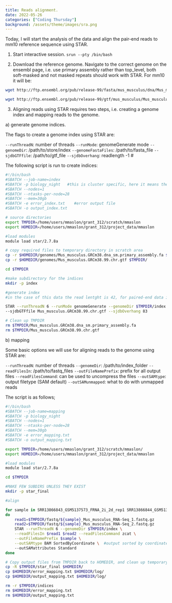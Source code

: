 ```yaml
---
title: Reads alignment.
date: 2022-05-26 
categories: ["Coding Thursday"]
background: /assets/theme/images/sra.png
---
```


Today, I will start the analysis of the data and align the pair-end reads to mm10 reference sequence using STAR.

1. Start interactive session.
```srun --pty /bin/bash```

2. Download the reference genome. Navigate to the correct genome on the ensembl page, i.e. use primary assembly rather than top_level, both soft-masked and not masked repeats should work with STAR. For mm10 it will be:

```bash
wget http://ftp.ensembl.org/pub/release-99/fasta/mus_musculus/dna/Mus_musculus.GRCm38.dna_sm.primary_assembly.fa.gz
```

```bash
wget http://ftp.ensembl.org/pub/release-99/gtf/mus_musculus/Mus_musculus.GRCm38.99.chr.gtf.gz
```

3. Aligning reads using STAR requires two steps, i.e. creating a genome index and mapping reads to the genome. 

a) generate genome indices.

The flags to create a genome index using STAR are:

`--runThreadN`: number of threads
`--runMode`: genomeGenerate mode
`--genomeDir`: /path/to/store/index
`--genomeFastaFiles`: /path/to/fasta_file
`--sjdbGTFfile`: /path/to/gtf_file
`--sjdbOverhang`: readlength -1 #

The following script is run to create indices:

```bash
#!/bin/bash
#SBATCH --job-name=index
#SBATCH -p biology_night   #this is cluster specific, here it means the job will run for up to 12h
#SBATCH --nodes=1
#SBATCH --ntasks-per-node=28
#SBATCH --mem=30gb
#SBATCH -e error_index.txt    #error output file
#SBATCH -o output_index.txt

# source directories
export TMPDIR=/home/users/mmaslon/grant_312/scratch/mmaslon
export HOMEDIR=/home/users/mmaslon/grant_312/project_data/mmaslon

#load modules
module load star/2.7.8a

# copy required files to temporary directory in scratch area
cp -r $HOMEDIR/genomes/Mus_musculus.GRCm38.dna_sm.primary_assembly.fa $TMPDIR/
cp -r $HOMEDIR/genomes/Mus_musculus.GRCm38.99.chr.gtf $TMPDIR/

cd $TMPDIR

#make subdirectory for the indices
mkdir -p index

#generate index  
#in the case of this data the read lentght is 42, for paired-end data it is a sum of mates' lengths

STAR --runThreadN 6 --runMode genomeGenerate --genomeDir $TMPDIR/index --genomeFastaFiles Mus_musculus.GRCm38.dna_sm.primary_assembly.fa \
--sjdbGTFfile Mus_musculus.GRCm38.99.chr.gtf --sjdbOverhang 83

# Clean up TMPDIR
rm $TMPDIR/Mus_musculus.GRCm38.dna_sm.primary_assembly.fa
rm $TMPDIR/Mus_musculus.GRCm38.99.chr.gtf
```

b) mapping 

Some basic options we will use for aligning reads to the genome using STAR are:

`--runThreadN`: number of threads
`--genomeDir`: /path/to/index_folder
`--readFilesIn`: /path/to/fastq_files 
`--outFileNamePrefix`: prefix for all output files
`--readFilesCommand`: can be used to uncompress the files
`--outSAMtype`: output filetype (SAM default)
`--outSAMunmapped`: what to do with unmapped reads

The script is as follows;

```bash
#!/bin/bash
#SBATCH --job-name=mapping
#SBATCH -p biology_night
#SBATCH --nodes=1
#SBATCH --ntasks-per-node=28
#SBATCH --mem=30gb
#SBATCH -e error_mapping.txt
#SBATCH -o output_mapping.txt

export TMPDIR=/home/users/mmaslon/grant_312/scratch/mmaslon/
export HOMEDIR=/home/users/mmaslon/grant_312/project_data/mmaslon

#load modules
module load star/2.7.8a

cd $TMPDIR

#MAKE FEW SUBDIRS UNLESS THEY EXIST
mkdir -p star_final

#align

for sample in SRR13866843_GSM5137573_FRNA_2i_2d_rep1 SRR13866844_GSM5137574_FRNA_2i_2d_rep2 SRR13866845_GSM5137575_FRNA_2i_7d_rep1 SRR13866853_GSM5137583_LRNA_2i_2d_rep1 SRR13866854_GSM5137584_LRNA_2i_2d_rep2 SRR13866855_GSM5137585_LRNA_2i_7d_rep1
do
	read1=$TMPDIR/fastq/${sample}_Mus_musculus_RNA-Seq_1.fastq.gz
	read2=$TMPDIR/fastq/${sample}_Mus_musculus_RNA-Seq_2.fastq.gz
	STAR --runThreadN 6 --genomeDir $TMPDIR/index \
	--readFilesIn $read1 $read2 --readFilesCommand zcat \
	--outFileNamePrefix $sample \
	--outSAMtype BAM SortedByCoordinate \  #output sorted by coordinate
	--outSAMattributes Standard 
done

# Copy output files from TMPDIR back to HOMEDIR, and clean up temporary folder
cp -R $TMPDIR/star_final $HOMEDIR/
cp $HOMEDIR/error_mapping.txt $HOMEDIR/log/
cp $HOMEDIR/output_mapping.txt $HOMEDIR/log/

rm -r $TMPDIR/indices
rm $HOMEDIR/error_mapping.txt
rm $HOMEDIR/output_mapping.txt
```
